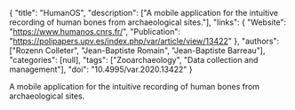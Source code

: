 {
  "title": "HumanOS",
  "description": ["A mobile application for the intuitive recording of human bones from archaeological sites."],
  "links": {
    "Website": "https://www.humanos.cnrs.fr/",
    "Publication": "https://polipapers.upv.es/index.php/var/article/view/13422"
  },
  "authors": ["Rozenn Colleter", "Jean-Baptiste Romain", "Jean-Baptiste Barreau"],
  "categories": [null],
  "tags": ["Zooarchaeology", "Data collection and management"],
  "doi": "10.4995/var.2020.13422"
}

<!-- Generated by csv2md.R – do not edit by hand -->

A mobile application for the intuitive recording of human bones from archaeological sites.